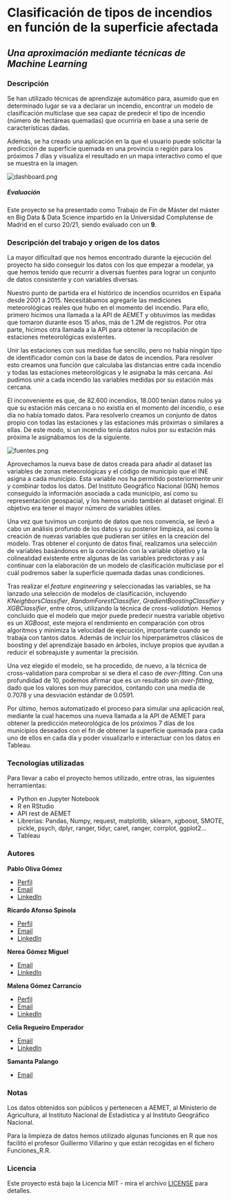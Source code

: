 # Clasificación de tipos de incendios en función de la superficie afectada
## _Una aproximación mediante técnicas de Machine Learning_

### Descripción
Se han utilizado técnicas de aprendizaje automático para, asumido que en determinado lugar se va a declarar un incendio, encontrar un modelo de clasificación multiclase que sea capaz de predecir el tipo de incendio (número de hectáreas quemadas) que ocurriría en base a una serie de características dadas.

Además, se ha creado una aplicación en la que el usuario puede solicitar la predicción de superficie quemada en una provincia o región para los próximos 7 días y visualiza el resultado en un mapa interactivo como el que se muestra en la imagen.

![dashboard.png](https://www.dropbox.com/s/n6rv2t1z9dt3u2s/dashboard.png?dl=0&raw=1)

##### Evaluación
Este proyecto se ha presentado como Trabajo de Fin de Máster del máster en Big Data & Data Science impartido en la Universidad Complutense de Madrid en el curso 20/21, siendo evaluado con un **9**.

### Descripción del trabajo y origen de los datos
La mayor dificultad que nos hemos encontrado durante la ejecución del proyecto ha sido conseguir los datos con los que empezar a modelar, ya que hemos tenido que recurrir a diversas fuentes para lograr un conjunto de datos consistente y con variables diversas.

Nuestro punto de partida era el histórico de incendios ocurridos en España desde 2001 a 2015. Necesitábamos agregarle las mediciones meteorológicas reales que hubo en el momento del incendio. Para ello, primero hicimos una llamada a la API de AEMET y obtuvimos las medidas que tomaron durante esos 15 años, más de 1.2M de registros. Por otra parte, hicimos otra llamada a la API para obtener la recopilación de estaciones meteorológicas existentes.

Unir las estaciones con sus medidas fue sencillo, pero no había ningún tipo de identificador común con la base de datos de incendios. Para resolver esto creamos una función que calculaba las distancias entre cada incendio y todas las estaciones meteorológicas y le asignaba la más cercana. Así pudimos unir a cada incendio las variables medidas por su estación más cercana.

El inconveniente es que, de 82.600 incendios, 18.000 tenían datos nulos ya que su estación más cercana o no existía en el momento del incendio, o ese día no había tomado datos. Para resolverlo creamos un conjunto de datos propio con todas las estaciones y las estaciones más próximas o similares a ellas. De este modo, si un incendio tenía datos nulos por su estación más próxima le asignábamos los de la siguiente. 

![fuentes.png](https://www.dropbox.com/s/wbmb22uxocszefx/fuentes.png?dl=0&raw=1)

Aprovechamos la nueva base de datos creada para añadir al dataset las variables de zonas meteorológicas y el código de municipio que el INE asigna a cada municipio. Esta variable nos ha permitido posteriormente unir y combinar todos los datos. Del Instituto Geográfico Nacional (IGN) hemos conseguido la información asociada a cada municipio, así como su representación geospacial, y los hemos unido también al dataset original. El objetivo era tener el mayor número de variables útiles.

Una vez que tuvimos un conjunto de datos que nos convencía, se llevó a cabo un análisis profundo de los datos y su posterior limpieza, así como la creación de nuevas variables que pudieran ser útiles en la creación del modelo. Tras obtener el conjunto de datos final, realizamos una selección de variables basándonos en la correlación con la variable objetivo y la colinealidad existente entre algunas de las variables predictoras y así continuar con la elaboración de un modelo de clasificación multiclase por el cuál podremos saber la superficie quemada dadas unas condiciones.

Tras realizar el _feature engineering_ y seleccionadas las variables, se ha lanzado una selección de modelos de clasificación, incluyendo _KNeighborsClassifier_, _RandomForestClassifier_, _GradientBoostingClassifier_ y _XGBClassifier_, entre otros, utilizando la técnica de _cross-validation_. Hemos concluido que el modelo que mejor puede predecir nuestra variable objetivo es un _XGBoost_, este mejora el rendimiento en comparación con otros algoritmos y minimiza la velocidad de ejecución, importante cuando se trabaja con tantos datos. Además de incluir los hiperparámetros clásicos de boosting y del aprendizaje basado en árboles, incluye propios que ayudan a reducir el sobreajuste y aumentar la precisión.

Una vez elegido el modelo, se ha procedido, de nuevo, a la técnica de cross-validation para comprobar si se diera el caso de _over-fitting_. Con una profundidad de 10, podemos afirmar que es un resultado sin _over-fitting_, dado que los valores son muy parecidos, contando con una media de 0.7078 y una desviación estándar de 0.0591.

Por último, hemos automatizado el proceso para simular una aplicación real, mediante la cual hacemos una nueva llamada a la API de AEMET para obtener la predicción meteorológica de los próximos 7 días de los municipios deseados con el fin de obtener la superficie quemada para cada uno de ellos en cada día y poder visualizarlo e interactuar con los datos en Tableau.

### Tecnologías utilizadas
Para llevar a cabo el proyecto hemos utilizado, entre otras, las siguientes herramientas:
- Python en Jupyter Notebook
- R en RStudio
- API rest de AEMET
- Librerías: Pandas, Numpy, request, matplotlib, sklearn, xgboost, SMOTE, pickle, psych, dplyr, ranger, tidyr, caret, ranger, corrplot, ggplot2...
- Tableau

### Autores
**Pablo Oliva Gómez**
- [Perfil](https://github.com/pabl0liva "Pablo Oliva")
- [Email](mailto:pabloliva@gmail.com "¡Hola!")
- [LinkedIn](https://www.linkedin.com/in/pabloliva/ "Bienvenidos")

**Ricardo Afonso Spinola**
- [Perfil](https://github.com/ricardoafsp "Ricardo Afonso")
- [Email](mailto:rafonsospinola@gmail.com "¡Hola!")
- [LinkedIn](https://www.linkedin.com/in/ricardoafonsospinola/ "Bienvenidos")

**Nerea Gómez Miguel**
- [Email](mailto:nereagomezmiguel@outlook.es "¡Hola!")
- [LinkedIn](https://www.linkedin.com/in/nerea-g%C3%B3mez-miguel-a0512119a/ "Bienvenidos")

**Malena Gómez Carrancio**
- [Perfil](https://github.com/malenarodriguezcarrancio "Malena Gómez")
- [Email](mailto:carranciomalena@outlook.com "¡Hola!")
- [LinkedIn](https://www.linkedin.com/in/malenarodriguezcarrancio/ "Bienvenidos")
 
**Celia Regueiro Emperador**
- [Email](mailto:celiaregueiro@gmail.com "¡Hola!")
- [LinkedIn](https://www.linkedin.com/in/celia-regueiro-emperador/ "Bienvenidos")

**Samanta Palango**
- [Email](mailto:samanthacaiza93@gmail.com "¡Hola!")

### Notas
Los datos obtenidos son públicos y pertenecen a AEMET, al Ministerio de Agricultura, al Instituto Nacional de Estadística y al Instituto Geográfico Nacional.

Para la limpieza de datos hemos utilizado algunas funciones en R que nos facilitó el profesor Guillermo Villarino y que están recogidas en el fichero Funciones_R.R.

### Licencia
Este proyecto está bajo la Licencia MIT - mira el archivo [LICENSE](LICENSE) para detalles.
